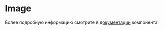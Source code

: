 # Image

Более подробную информацию смотрите в <a href="https://lego.yandex-team.ru/lego-components/components/image/examples" target="_blank">документации</a> компонента.
